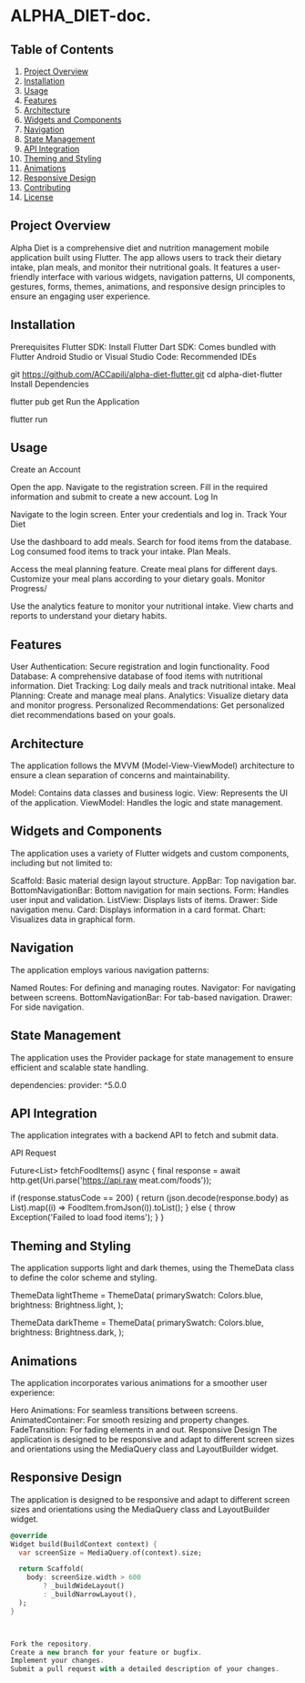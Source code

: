 # ALPHA_DIET-doc.

## Table of Contents
1. [Project Overview](#project-overview)
2. [Installation](#installation)
3. [Usage](#usage)
4. [Features](#features)
5. [Architecture](#architecture)
6. [Widgets and Components](#widgets-and-components)
7. [Navigation](#navigation)
8. [State Management](#state-management)
9. [API Integration](#api-integration)
10. [Theming and Styling](#theming-and-styling)
11. [Animations](#animations)
12. [Responsive Design](#responsive-design)
13. [Contributing](#contributing)
14. [License](#license)



## Project Overview
Alpha Diet is a comprehensive diet and nutrition management mobile application built using Flutter. The app allows users to track their dietary intake, plan meals, and monitor their nutritional goals. It features a user-friendly interface with various widgets, navigation patterns, UI components, gestures, forms, themes, animations, and responsive design principles to ensure an engaging user experience.

## Installation
Prerequisites
Flutter SDK: Install Flutter
Dart SDK: Comes bundled with Flutter
Android Studio or Visual Studio Code: Recommended IDEs



git  https://github.com/ACCapili/alpha-diet-flutter.git
cd alpha-diet-flutter
Install Dependencies

flutter pub get
Run the Application


flutter run
## Usage
Create an Account

Open the app.
Navigate to the registration screen.
Fill in the required information and submit to create a new account.
Log In

Navigate to the login screen.
Enter your credentials and log in.
Track Your Diet

Use the dashboard to add meals.
Search for food items from the database.
Log consumed food items to track your intake.
Plan Meals.

Access the meal planning feature.
Create meal plans for different days.
Customize your meal plans according to your dietary goals.
Monitor Progress/

Use the analytics feature to monitor your nutritional intake.
View charts and reports to understand your dietary habits.
## Features
User Authentication: Secure registration and login functionality.
Food Database: A comprehensive database of food items with nutritional information.
Diet Tracking: Log daily meals and track nutritional intake.
Meal Planning: Create and manage meal plans.
Analytics: Visualize dietary data and monitor progress.
Personalized Recommendations: Get personalized diet recommendations based on your goals.
## Architecture
The application follows the MVVM (Model-View-ViewModel) architecture to ensure a clean separation of concerns and maintainability.

Model: Contains data classes and business logic.
View: Represents the UI of the application.
ViewModel: Handles the logic and state management.
## Widgets and Components
The application uses a variety of Flutter widgets and custom components, including but not limited to:

Scaffold: Basic material design layout structure.
AppBar: Top navigation bar.
BottomNavigationBar: Bottom navigation for main sections.
Form: Handles user input and validation.
ListView: Displays lists of items.
Drawer: Side navigation menu.
Card: Displays information in a card format.
Chart: Visualizes data in graphical form.
## Navigation
The application employs various navigation patterns:

Named Routes: For defining and managing routes.
Navigator: For navigating between screens.
BottomNavigationBar: For tab-based navigation.
Drawer: For side navigation.
## State Management
The application uses the Provider package for state management to ensure efficient and scalable state handling.

dependencies:
  provider: ^5.0.0
## API Integration
The application integrates with a backend API to fetch and submit data.

API Request

Future<List<FoodItem>> fetchFoodItems() async {
  final response = await http.get(Uri.parse('https://api.raw meat.com/foods'));

  if (response.statusCode == 200) {
    return (json.decode(response.body) as List).map((i) => FoodItem.fromJson(i)).toList();
  } else {
    throw Exception('Failed to load food items');
  }
}
## Theming and Styling
The application supports light and dark themes, using the ThemeData class to define the color scheme and styling.


ThemeData lightTheme = ThemeData(
  primarySwatch: Colors.blue,
  brightness: Brightness.light,
);

ThemeData darkTheme = ThemeData(
  primarySwatch: Colors.blue,
  brightness: Brightness.dark,
);
## Animations
The application incorporates various animations for a smoother user experience:

Hero Animations: For seamless transitions between screens.
AnimatedContainer: For smooth resizing and property changes.
FadeTransition: For fading elements in and out.
Responsive Design
The application is designed to be responsive and adapt to different screen sizes and orientations using the MediaQuery class and LayoutBuilder widget.

## Responsive Design

The application is designed to be responsive and adapt to different screen sizes and orientations using the MediaQuery class and LayoutBuilder widget.

```dart
@override
Widget build(BuildContext context) {
  var screenSize = MediaQuery.of(context).size;

  return Scaffold(
    body: screenSize.width > 600
        ? _buildWideLayout()
        : _buildNarrowLayout(),
  );
}



Fork the repository.
Create a new branch for your feature or bugfix.
Implement your changes.
Submit a pull request with a detailed description of your changes.








